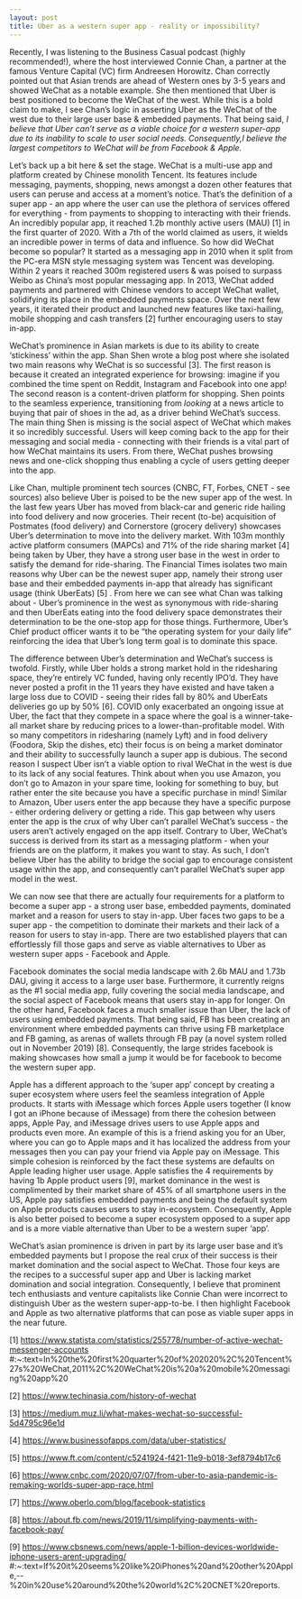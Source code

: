 ```yaml
---
layout: post
title: Uber as a western super app - reality or impossibility? 
---
```



Recently, I was listening to the Business Casual podcast (highly recommended!), where the host interviewed Connie Chan, a partner at the famous Venture Capital (VC) firm Andreesen Horowitz. Chan correctly pointed out that Asian trends are ahead of Western ones by 3-5 years and showed WeChat as a notable example. She then mentioned that Uber is best positioned to become the WeChat of the west. While this is a bold claim to make, I see Chan’s logic in asserting Uber as the WeChat of the west due to their large user base & embedded payments. That being said, *I believe that Uber can’t serve as a viable choice for a western super-app due to its inability to scale to user social needs. Consequently,I believe the largest competitors to WeChat will be from Facebook & Apple.*



Let’s back up a bit here & set the stage. WeChat is a multi-use app and platform created by Chinese monolith Tencent. Its features include messaging, payments, shopping, news amongst a dozen other features that users can peruse and access at a moment’s notice. That’s the definition of a super app - an app where the user can use the plethora of services offered for everything - from payments to shopping to interacting with their friends. An incredibly popular app, it reached 1.2b monthly active users (MAU) [1] in the first quarter of 2020. With a 7th of the world claimed as users, it wields an incredible power in terms of data and influence. So how did WeChat become so popular? It started as a messaging app in 2010 when it split from the PC-era MSN style messaging system was Tencent was developing. Within 2 years it reached 300m registered users & was poised to surpass Weibo as China’s most popular messaging app. In 2013, WeChat added payments and partnered with Chinese vendors to accept WeChat wallet, solidifying its place in the embedded payments space. Over the next few years, it iterated their product and launched new features like taxi-hailing, mobile shopping and cash transfers [2] further encouraging users to stay in-app. 



WeChat’s prominence in Asian markets is due to its ability to create ‘stickiness’ within the app. Shan Shen wrote a blog post where she isolated two main reasons why WeChat is so successful [3]. The first reason is because it created an integrated experience for browsing: imagine if you combined the time spent on Reddit, Instagram and Facebook into one app! The second reason is a content-driven platform for shopping. Shen points to the seamless experience, transitioning from *looking* at a news article to buying that pair of shoes in the ad, as a driver behind WeChat’s success. The main thing Shen is missing is the social aspect of WeChat which makes it so incredibly successful. Users will keep coming back to the app for their messaging and social media - connecting with their friends is a vital part of how WeChat maintains its users. From there, WeChat pushes browsing news and one-click shopping thus enabling a cycle of users getting deeper into the app.



Like Chan, multiple prominent tech sources (CNBC, FT, Forbes, CNET - see sources)  also believe Uber is poised to be the new super app of the west. In the last few years Uber has moved from black-car and generic ride hailing into food delivery and now groceries. Their recent (to-be) acquisition of Postmates (food delivery) and Cornerstore (grocery delivery) showcases Uber’s determination to move into the delivery market. With 103m monthly active platform consumers (MAPCs) and 71% of the ride sharing market [4] being taken by Uber, they have a strong user base in the west in order to satisfy the demand for ride-sharing. 
The Financial Times isolates two main reasons why Uber can be the newest super app, namely their strong user base and their embedded payments in-app that already has significant usage (think UberEats) [5] . From here we can see what Chan was talking about - Uber’s prominence in the west as synonymous with ride-sharing and then UberEats eating into the food delivery space demonstrates their determination to be the one-stop app for those things. Furthermore, Uber’s Chief product officer wants it to be “the operating system for your daily life” reinforcing the idea that Uber’s long term goal is to dominate this space. 



The difference between Uber’s determination and WeChat’s success is twofold. Firstly, while Uber holds a strong market hold in the ridesharing space, they’re entirely VC funded, having only recently IPO’d. They have never posted a profit in the 11 years they have existed and have taken a large loss due to COVID - seeing their rides fall by 80% and UberEats deliveries go up by 50% [6]. COVID only exacerbated an ongoing issue at Uber, the fact that they compete in a space where the goal is a winner-take-all market share by reducing prices to a lower-than-profitable model. With so many competitors in ridesharing (namely Lyft) and in food delivery (Foodora, Skip the dishes, etc)  their focus is on being a market dominator and their ability to successfully launch a super app is dubious. The second reason I suspect Uber isn’t a viable option to rival WeChat in the west is due to its lack of any social features. Think about when you use Amazon, you don’t go to Amazon in your spare time, looking for something to buy, but rather enter the site because you have a specific purchase in mind! Similar to Amazon, Uber users enter the app because they have a specific purpose - either ordering delivery or getting a ride. This gap between why users enter the app is the crux of why Uber can’t parallel WeChat’s success - the users aren’t actively engaged on the app itself. Contrary to Uber, WeChat’s success is derived from its start as a messaging platform - when your friends are on the platform, it makes you want to stay. As such, I don’t believe Uber has the ability to bridge the social gap to encourage consistent usage within the app, and consequently can’t parallel WeChat’s super app model in the west.



We can now see that there are actually four requirements for a platform to become a super app - a strong user base, embedded payments, dominated market and a reason for users to stay in-app. Uber faces two gaps to be a super app - the competition to dominate their markets and their lack of a reason for users to stay in-app. There are two established players that can effortlessly fill those gaps and serve as viable alternatives to Uber as western super apps - Facebook and Apple. 



Facebook dominates the social media landscape with 2.6b MAU and 1.73b DAU, giving it access to a large user base. Furthermore, it currently reigns as the #1 social media app, fully covering the social media landscape, and the social aspect of Facebook means that users stay in-app for longer. On the other hand, Facebook faces a much smaller issue than Uber, the lack of users using embedded payments. That being said, FB has been creating an environment where embedded payments can thrive using FB marketplace and FB gaming, as arenas of wallets through FB pay (a novel system rolled out in November 2019) [8]. Consequently, the large strides facebook is making showcases how small a jump it would be for facebook to become the western super app. 



Apple has a different approach to the ‘super app’ concept by creating a super ecosystem where users feel the seamless integration of Apple products. It starts with iMessage which forces Apple users together (I know I got an iPhone because of iMessage) from there the cohesion between apps, Apple Pay, and iMessage drives users to use Apple apps and products even more. An example of this is a friend asking you for an Uber, where you can go to Apple maps and it has localized the address from your messages then you can pay your friend via Apple pay on iMessage. This simple cohesion is reinforced by the fact these systems are defaults on Apple leading higher user usage. Apple satisfies the 4 requirements by having 1b Apple product users [9], market dominance in the west is complimented by their market share of 45% of all smartphone users in the US, Apple pay satisfies embedded payments and being the default system on Apple products causes users to stay in-ecosystem. Consequently, Apple is also better poised to become a super ecosystem opposed to a super app and is a more viable alternative than Uber to be a western super ‘app’. 



WeChat’s asian prominence is driven in part by its large user base and it’s embedded payments but I propose the real crux of their success is their market domination and the social aspect to WeChat. Those four keys are the recipes to a successful super app and Uber is lacking market domination and social integration. Consequently, I believe that prominent tech enthusiasts and venture capitalists like Connie Chan were incorrect to distinguish Uber as the western super-app-to-be. I then highlight Facebook and Apple as two alternative platforms that can pose as viable super apps in the near future. 
 



[1] https://www.statista.com/statistics/255778/number-of-active-wechat-messenger-accounts
#:~:text=In%20the%20first%20quarter%20of%202020%2C%20Tencent%27s%20WeChat,2011%2C%20WeChat%20is%20a%20mobile%20messaging%20app%20

[2] https://www.techinasia.com/history-of-wechat

[3] https://medium.muz.li/what-makes-wechat-so-successful-5d4795c96e1d

[4] https://www.businessofapps.com/data/uber-statistics/

[5] https://www.ft.com/content/c5241924-f421-11e9-b018-3ef8794b17c6

[6] https://www.cnbc.com/2020/07/07/from-uber-to-asia-pandemic-is-remaking-worlds-super-app-race.html

[7] https://www.oberlo.com/blog/facebook-statistics

[8] https://about.fb.com/news/2019/11/simplifying-payments-with-facebook-pay/

[9] https://www.cbsnews.com/news/apple-1-billion-devices-worldwide-iphone-users-arent-upgrading/
#:~:text=If%20it%20seems%20like%20iPhones%20and%20other%20Apple,--%20in%20use%20around%20the%20world%2C%20CNET%20reports.
